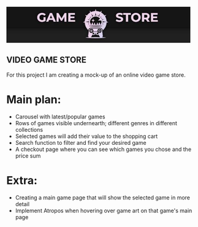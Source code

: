 ![Game Store Logo](https://github.com/devalexbd/ecommerce-site/blob/main/src/documentation/images/header.JPG?raw=true)

## VIDEO GAME STORE
For this project I am creating a mock-up of an online video game store.

# Main plan:
 - Carousel with latest/popular games
 - Rows of games visible undernearth; different genres in different collections
 - Selected games will add their value to the shopping cart
 - Search function to filter and find your desired game
 - A checkout page where you can see which games you chose and the price sum

# Extra:
 - Creating a main game page that will show the selected game in more detail
 - Implement Atropos when hovering over game art on that game's main page
